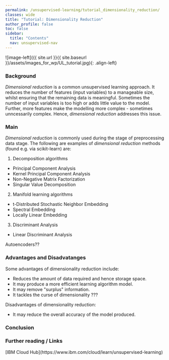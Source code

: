 ```yaml
---
permalink: /unsupervised-learning/tutorial_dimensionality_reduction/
classes: wide
title: "Tutorial: Dimensionality Reduction"
author_profile: false
toc: false
sidebar:
  title: "Contents"
  nav: unsupervised-nav
---
```



![image-left]({{ site.url }}{{ site.baseurl }}/assets/images_for_wp/UL_tutorial.jpg){: .align-left}


<h3>Background</h3>
<i>Dimensional reduction</i> is a common unsupervised learning approach.  It reduces the number of features (input variables) to a manageable size, whilst ensuring that the remaining data is meaningful.  Sometimes the number of input variables is too high or adds little value to the model.  Further, more features make the modelling more complex - sometimes unncessarily complex.  Hence, <i>dimensional reduction</i> addresses this issue.

<h3>Main</h3>
<i>Dimensional reduction</i> is commonly used during the stage of preprocessing data stage.  The following are examples of <i>dimensional reduction</i> methods (found e.g. via scikit-learn) are:


1. Decomposition algorithms
- Principal Component Analysis
- Kernel Principal Component Analysis
- Non-Negative Matrix Factorization 
- Singular Value Decomposition 
2. Manifold learning algorithms
- t-Distributed Stochastic Neighbor Embedding
- Spectral Embedding
- Locally Linear Embedding
3. Discriminant Analysis
- Linear Discriminant Analysis

Autoencoders??

<h3>Advantages and Disadvatanges</h3>

Some advantages of dimensionality reduction include:

- Reduces the amount of data required and hence storage space.
- It may produce a more efficient learning algorithm model.
- It may remove "surplus" information.
- It tackles the curse of dimensionality  ???

Disadvantages of dimensionality reduction:

- It may reduce the overall accuracy of the model produced.


<h3>Conclusion</h3>

<h3>Further reading / Links</h3>
[IBM Cloud Hub](https://www.ibm.com/cloud/learn/unsupervised-learning)
